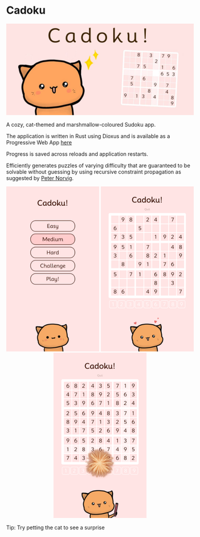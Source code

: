 # Cadoku

<p align="center">
<img  src="assets/feature-graphic.jpg">
</p>


A cozy, cat-themed and marshmallow-coloured Sudoku app.


The application is written in Rust using Dioxus and is available as a Progressive Web App [here](https://juliankarrer.github.io/cadoku/)

Progress is saved across reloads and application restarts.

Efficiently generates puzzles of varying difficulty that are guaranteed to be solvable without guessing by using recursive constraint propagation as suggested by [Peter Norvig](http://norvig.com/sudoku.html).
<p align="center">
<img  src="screenshots/home.png" width="250">  
<img  src="screenshots/hearts.png" width="250">
<img  src="screenshots/fireworks.png" width="250">
</p>


Tip: Try petting the cat to see a surprise
